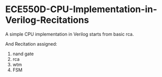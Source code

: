 # ECE550D-CPU-Implementation-in-Verilog-Recitations
A simple CPU implementation in Verilog starts from basic rca.  

And Recitation assigned:
1. nand gate
2. rca
3. wtm
4. FSM

